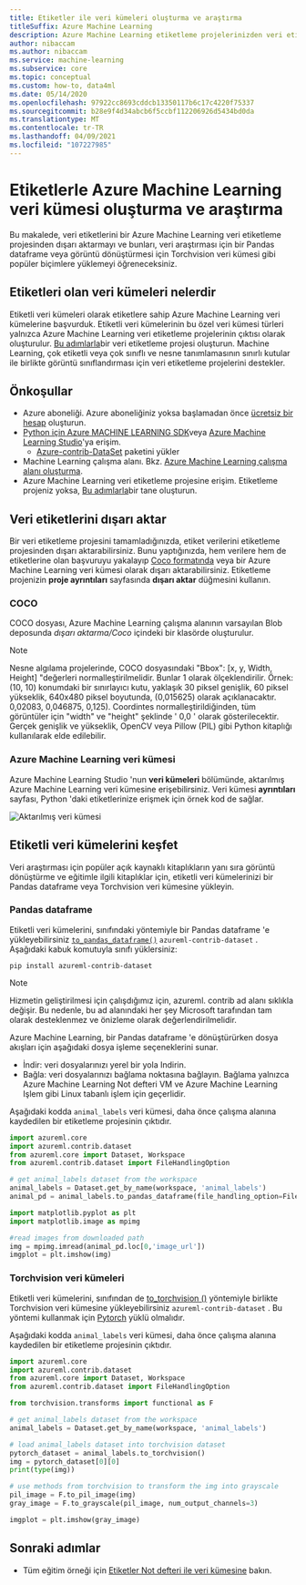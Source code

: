 ```yaml
---
title: Etiketler ile veri kümeleri oluşturma ve araştırma
titleSuffix: Azure Machine Learning
description: Azure Machine Learning etiketleme projelerinizden veri etiketlerini dışarı aktarmayı öğrenin ve makine öğrenimi görevleri için bunları kullanın.
author: nibaccam
ms.author: nibaccam
ms.service: machine-learning
ms.subservice: core
ms.topic: conceptual
ms.custom: how-to, data4ml
ms.date: 05/14/2020
ms.openlocfilehash: 97922cc8693cddcb13350117b6c17c4220f75337
ms.sourcegitcommit: b28e9f4d34abcb6f5ccbf112206926d5434bd0da
ms.translationtype: MT
ms.contentlocale: tr-TR
ms.lasthandoff: 04/09/2021
ms.locfileid: "107227985"
---
```

# <a name="create-and-explore-azure-machine-learning-dataset-with-labels"></a>Etiketlerle Azure Machine Learning veri kümesi oluşturma ve araştırma

Bu makalede, veri etiketlerini bir Azure Machine Learning veri etiketleme projesinden dışarı aktarmayı ve bunları, veri araştırması için bir Pandas dataframe veya görüntü dönüştürmesi için Torchvision veri kümesi gibi popüler biçimlere yüklemeyi öğreneceksiniz. 

## <a name="what-are-datasets-with-labels"></a>Etiketleri olan veri kümeleri nelerdir 

Etiketli veri kümeleri olarak etiketlere sahip Azure Machine Learning veri kümelerine başvurduk. Etiketli veri kümelerinin bu özel veri kümesi türleri yalnızca Azure Machine Learning veri etiketleme projelerinin çıktısı olarak oluşturulur. [Bu adımlarla](how-to-create-labeling-projects.md)bir veri etiketleme projesi oluşturun. Machine Learning, çok etiketli veya çok sınıflı ve nesne tanımlamasının sınırlı kutular ile birlikte görüntü sınıflandırması için veri etiketleme projelerini destekler.

## <a name="prerequisites"></a>Önkoşullar

* Azure aboneliği. Azure aboneliğiniz yoksa başlamadan önce [ücretsiz bir hesap](https://aka.ms/AMLFree) oluşturun.
* [Python için Azure MACHINE LEARNING SDK](/python/api/overview/azure/ml/intro)veya [Azure Machine Learning Studio](https://ml.azure.com/)'ya erişim.
    * [Azure-contrib-DataSet](/python/api/azureml-contrib-dataset/) paketini yükler
* Machine Learning çalışma alanı. Bkz. [Azure Machine Learning çalışma alanı oluşturma](how-to-manage-workspace.md).
* Azure Machine Learning veri etiketleme projesine erişim. Etiketleme projeniz yoksa, [Bu adımlarla](how-to-create-labeling-projects.md)bir tane oluşturun.

## <a name="export-data-labels"></a>Veri etiketlerini dışarı aktar 

Bir veri etiketleme projesini tamamladığınızda, etiket verilerini etiketleme projesinden dışarı aktarabilirsiniz. Bunu yaptığınızda, hem verilere hem de etiketlerine olan başvuruyu yakalayıp [Coco formatında](http://cocodataset.org/#format-data) veya bir Azure Machine Learning veri kümesi olarak dışarı aktarabilirsiniz. Etiketleme projenizin **proje ayrıntıları** sayfasında **dışarı aktar** düğmesini kullanın.

### <a name="coco"></a>COCO 

 COCO dosyası, Azure Machine Learning çalışma alanının varsayılan Blob deposunda *dışarı aktarma/Coco* içindeki bir klasörde oluşturulur. 
 
>[!NOTE]
>Nesne algılama projelerinde, COCO dosyasındaki "Bbox": [x, y, Width, Height] "değerleri normalleştirilmelidir. Bunlar 1 olarak ölçeklendirilir. Örnek: (10, 10) konumdaki bir sınırlayıcı kutu, yaklaşık 30 piksel genişlik, 60 piksel yükseklik, 640x480 piksel boyutunda, (0,015625) olarak açıklanacaktır. 0,02083, 0,046875, 0,125). Coordintes normalleştirildiğinden, tüm görüntüler için "width" ve "height" şeklinde ' 0,0 ' olarak gösterilecektir. Gerçek genişlik ve yükseklik, OpenCV veya Pillow (PIL) gibi Python kitaplığı kullanılarak elde edilebilir.

### <a name="azure-machine-learning-dataset"></a>Azure Machine Learning veri kümesi

Azure Machine Learning Studio 'nun **veri kümeleri** bölümünde, aktarılmış Azure Machine Learning veri kümesine erişebilirsiniz. Veri kümesi **ayrıntıları** sayfası, Python 'daki etiketlerinize erişmek için örnek kod de sağlar.

![Aktarılmış veri kümesi](./media/how-to-create-labeling-projects/exported-dataset.png)

## <a name="explore-labeled-datasets"></a>Etiketli veri kümelerini keşfet

Veri araştırması için popüler açık kaynaklı kitaplıkların yanı sıra görüntü dönüştürme ve eğitimle ilgili kitaplıklar için, etiketli veri kümelerinizi bir Pandas dataframe veya Torchvision veri kümesine yükleyin.

### <a name="pandas-dataframe"></a>Pandas dataframe

Etiketli veri kümelerini, sınıfındaki yöntemiyle bir Pandas dataframe 'e yükleyebilirsiniz [`to_pandas_dataframe()`](/python/api/azureml-core/azureml.data.tabulardataset#to-pandas-dataframe-on-error--null---out-of-range-datetime--null--) `azureml-contrib-dataset` . Aşağıdaki kabuk komutuyla sınıfı yüklersiniz: 

```shell
pip install azureml-contrib-dataset
```

>[!NOTE]
>Hizmetin geliştirilmesi için çalışdığımız için, azureml. contrib ad alanı sıklıkla değişir. Bu nedenle, bu ad alanındaki her şey Microsoft tarafından tam olarak desteklenmez ve önizleme olarak değerlendirilmelidir.

Azure Machine Learning, bir Pandas dataframe 'e dönüştürürken dosya akışları için aşağıdaki dosya işleme seçeneklerini sunar.
* İndir: veri dosyalarınızı yerel bir yola Indirin.
* Bağla: veri dosyalarınızı bağlama noktasına bağlayın. Bağlama yalnızca Azure Machine Learning Not defteri VM ve Azure Machine Learning Işlem gibi Linux tabanlı işlem için geçerlidir.

Aşağıdaki kodda `animal_labels` veri kümesi, daha önce çalışma alanına kaydedilen bir etiketleme projesinin çıktıdır.

```Python
import azureml.core
import azureml.contrib.dataset
from azureml.core import Dataset, Workspace
from azureml.contrib.dataset import FileHandlingOption

# get animal_labels dataset from the workspace
animal_labels = Dataset.get_by_name(workspace, 'animal_labels')
animal_pd = animal_labels.to_pandas_dataframe(file_handling_option=FileHandlingOption.DOWNLOAD, target_path='./download/', overwrite_download=True)

import matplotlib.pyplot as plt
import matplotlib.image as mpimg

#read images from downloaded path
img = mpimg.imread(animal_pd.loc[0,'image_url'])
imgplot = plt.imshow(img)
```

### <a name="torchvision-datasets"></a>Torchvision veri kümeleri

Etiketli veri kümelerini, sınıfından de [to_torchvision ()](/python/api/azureml-contrib-dataset/azureml.contrib.dataset.tabulardataset#to-torchvision--) yöntemiyle birlikte Torchvision veri kümesine yükleyebilirsiniz `azureml-contrib-dataset` . Bu yöntemi kullanmak için [Pytorch](https://pytorch.org/) yüklü olmalıdır. 

Aşağıdaki kodda `animal_labels` veri kümesi, daha önce çalışma alanına kaydedilen bir etiketleme projesinin çıktıdır.

```python
import azureml.core
import azureml.contrib.dataset
from azureml.core import Dataset, Workspace
from azureml.contrib.dataset import FileHandlingOption

from torchvision.transforms import functional as F

# get animal_labels dataset from the workspace
animal_labels = Dataset.get_by_name(workspace, 'animal_labels')

# load animal_labels dataset into torchvision dataset
pytorch_dataset = animal_labels.to_torchvision()
img = pytorch_dataset[0][0]
print(type(img))

# use methods from torchvision to transform the img into grayscale
pil_image = F.to_pil_image(img)
gray_image = F.to_grayscale(pil_image, num_output_channels=3)

imgplot = plt.imshow(gray_image)
```

## <a name="next-steps"></a>Sonraki adımlar

* Tüm eğitim örneği için [Etiketler Not defteri ile veri kümesine](/azure/machine-learning/how-to-use-labeled-dataset) bakın.
